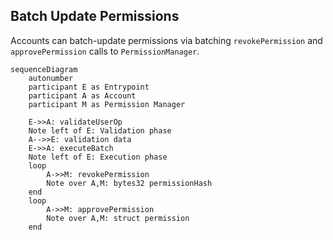 ## Batch Update Permissions

Accounts can batch-update permissions via batching `revokePermission` and `approvePermission` calls to `PermissionManager`.

```mermaid
sequenceDiagram
    autonumber
    participant E as Entrypoint
    participant A as Account
    participant M as Permission Manager

    E->>A: validateUserOp
    Note left of E: Validation phase
    A-->>E: validation data
    E->>A: executeBatch
    Note left of E: Execution phase
    loop
        A->>M: revokePermission
        Note over A,M: bytes32 permissionHash
    end
    loop
        A->>M: approvePermission
        Note over A,M: struct permission
    end
```

